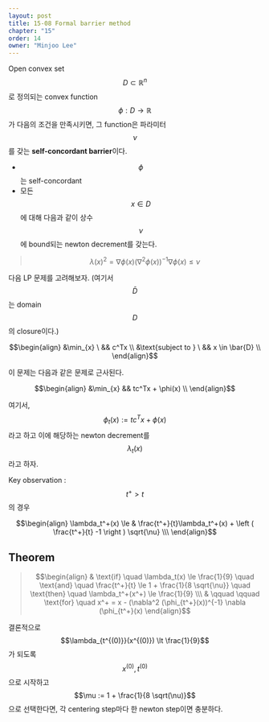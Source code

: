 ```yaml
---
layout: post
title: 15-08 Formal barrier method
chapter: "15"
order: 14
owner: "Minjoo Lee"
---
```

Open convex set $$D \subset \mathbb{R}^n$$로 정의되는 convex function $$\phi : D \to \mathbb{R}$$가 다음의 조건을 만족시키면, 그 function은 파라미터 $$\nu$$를 갖는 **self-concordant barrier**이다.

* $$\phi$$는 self-concordant
* 모든 $$x \in D$$에 대해 다음과 같이 상수 $$\nu$$에 bound되는  newton decrement를 갖는다.

> $$\lambda(x)^2 = \nabla \phi(x) (\nabla^2 \phi(x))^{-1} \nabla \phi(x) \le \nu$$

다음 LP 문제를 고려해보자. (여기서 $$\bar{D}$$는 domain $$D$$의 closure이다.)
>
$$\begin{align}
&\min_{x} \           && c^Tx \\
&\text{subject to } \ && x \in \bar{D}  \\
\end{align}$$

이 문제는 다음과 같은 문제로 근사된다.
>
$$\begin{align}
&\min_{x} && tc^Tx + \phi(x) \\
\end{align}$$

여기서, $$\phi_t(x) := tc^Tx + \phi(x)$$라고 하고 이에 해당하는 newton decrement를 $$\lambda_t(x)$$라고 하자.

Key observation : $$t^+ \gt t$$의 경우
>
$$\begin{align}
\lambda_t^+(x) \le & \frac{t^+}{t}\lambda_t^+(x) + \left ( \frac{t^+}{t} -1 \right ) \sqrt{\nu}  \\\
\end{align}$$

## Theorem

>$$\begin{align}
& \text{if} \quad \lambda_t(x) \le \frac{1}{9} \quad \text{and} \quad \frac{t^+}{t} \le 1 + \frac{1}{8 \sqrt{\nu}} \quad \text{then} \quad \lambda_t^+(x^+) \le \frac{1}{9}  \\\
& \qquad \qquad \text{for} \quad x^+ = x - (\nabla^2 (\phi_{t^+}(x))^{-1} \nabla (\phi_{t^+}(x)
\end{align}$$

결론적으로 $$\lambda_{t^{(0)}}(x^{(0)}) \lt \frac{1}{9}$$가 되도록 $$x^{(0)}, t^{(0)}$$으로 시작하고 $$\mu := 1 + \frac{1}{8 \sqrt(\nu)}$$으로 선택한다면, 각 centering step마다 한 newton step이면 충분하다.
